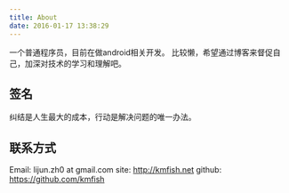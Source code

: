 ```yaml
---
title: About
date: 2016-01-17 13:38:29
---
```


一个普通程序员，目前在做android相关开发。 比较懒，希望通过博客来督促自己，加深对技术的学习和理解吧。

## 签名
纠结是人生最大的成本，行动是解决问题的唯一办法。

## 联系方式
Email: lijun.zh0 at gmail.com
site: http://kmfish.net
github: https://github.com/kmfish